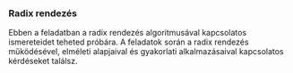 ### Radix rendezés

Ebben a feladatban a radix rendezés algoritmusával kapcsolatos ismereteidet teheted próbára. A feladatok során a radix rendezés működésével, elméleti alapjaival és gyakorlati alkalmazásaival kapcsolatos kérdéseket találsz.
